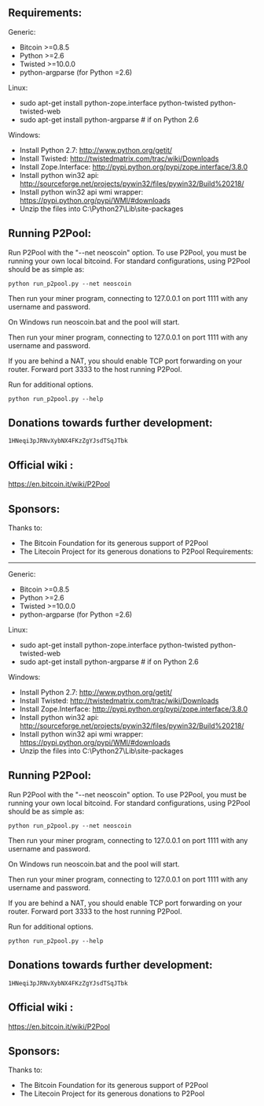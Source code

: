 Requirements:
-------------------------
Generic:
* Bitcoin >=0.8.5
* Python >=2.6
* Twisted >=10.0.0
* python-argparse (for Python =2.6)

Linux:
* sudo apt-get install python-zope.interface python-twisted python-twisted-web
* sudo apt-get install python-argparse # if on Python 2.6

Windows:
* Install Python 2.7: http://www.python.org/getit/
* Install Twisted: http://twistedmatrix.com/trac/wiki/Downloads
* Install Zope.Interface: http://pypi.python.org/pypi/zope.interface/3.8.0
* Install python win32 api: http://sourceforge.net/projects/pywin32/files/pywin32/Build%20218/
* Install python win32 api wmi wrapper: https://pypi.python.org/pypi/WMI/#downloads
* Unzip the files into C:\Python27\Lib\site-packages

Running P2Pool:
-------------------------
Run P2Pool with the "--net neoscoin" option.
To use P2Pool, you must be running your own local bitcoind. For standard
configurations, using P2Pool should be as simple as:

    python run_p2pool.py --net neoscoin

Then run your miner program, connecting to 127.0.0.1 on port 1111 with any
username and password.

On Windows run neoscoin.bat and the pool will start.

Then run your miner program, connecting to 127.0.0.1 on port 1111 with any
username and password.

If you are behind a NAT, you should enable TCP port forwarding on your
router. Forward port 3333 to the host running P2Pool.

Run for additional options.

    python run_p2pool.py --help

Donations towards further development:
-------------------------
    1HNeqi3pJRNvXybNX4FKzZgYJsdTSqJTbk

Official wiki :
-------------------------
https://en.bitcoin.it/wiki/P2Pool

Sponsors:
-------------------------

Thanks to:
* The Bitcoin Foundation for its generous support of P2Pool
* The Litecoin Project for its generous donations to P2Pool
Requirements:
-------------------------
Generic:
* Bitcoin >=0.8.5
* Python >=2.6
* Twisted >=10.0.0
* python-argparse (for Python =2.6)

Linux:
* sudo apt-get install python-zope.interface python-twisted python-twisted-web
* sudo apt-get install python-argparse # if on Python 2.6

Windows:
* Install Python 2.7: http://www.python.org/getit/
* Install Twisted: http://twistedmatrix.com/trac/wiki/Downloads
* Install Zope.Interface: http://pypi.python.org/pypi/zope.interface/3.8.0
* Install python win32 api: http://sourceforge.net/projects/pywin32/files/pywin32/Build%20218/
* Install python win32 api wmi wrapper: https://pypi.python.org/pypi/WMI/#downloads
* Unzip the files into C:\Python27\Lib\site-packages

Running P2Pool:
-------------------------
Run P2Pool with the "--net neoscoin" option.
To use P2Pool, you must be running your own local bitcoind. For standard
configurations, using P2Pool should be as simple as:

    python run_p2pool.py --net neoscoin

Then run your miner program, connecting to 127.0.0.1 on port 1111 with any
username and password.

On Windows run neoscoin.bat and the pool will start.

Then run your miner program, connecting to 127.0.0.1 on port 1111 with any
username and password.

If you are behind a NAT, you should enable TCP port forwarding on your
router. Forward port 3333 to the host running P2Pool.

Run for additional options.

    python run_p2pool.py --help

Donations towards further development:
-------------------------
    1HNeqi3pJRNvXybNX4FKzZgYJsdTSqJTbk

Official wiki :
-------------------------
https://en.bitcoin.it/wiki/P2Pool

Sponsors:
-------------------------

Thanks to:
* The Bitcoin Foundation for its generous support of P2Pool
* The Litecoin Project for its generous donations to P2Pool
